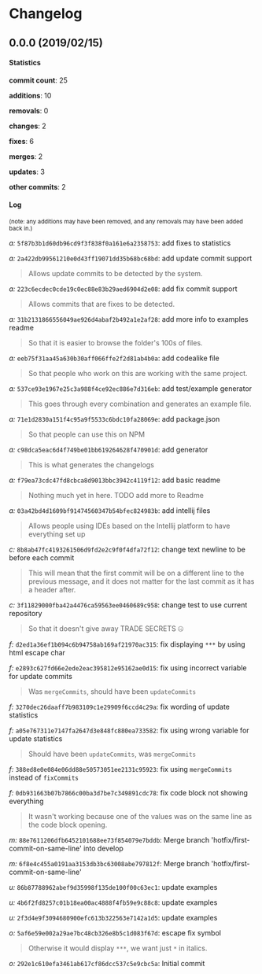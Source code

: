 # Changelog
## 0.0.0 (2019/02/15)
#### Statistics
**commit count**: 25

**additions**: 10

**removals**: 0

**changes**: 2

**fixes**: 6

**merges**: 2

**updates**: 3

**other commits**: 2

#### Log
<small>(note: any additions may have been removed, and any removals may have been added back in.)</small>

*a:* `5f87b3b1d60db96cd9f3f838f0a161e6a2358753`: add fixes to statistics

*a:* `2a422db99561210e0d43ff19071dd35b68bc68bd`: add update commit support
> Allows update commits to be detected by the system.

*a:* `223c6ecdec0cde19c0ec88e83b29aed6904d2e08`: add fix commit support
> Allows commits that are fixes to be detected.

*a:* `31b2131866556049ae926d4abaf2b492a1e2af28`: add more info to examples readme
> So that it is easier to browse the folder's 100s of files.

*a:* `eeb75f31aa45a630b30aff066ffe2f2d81ab4b0a`: add codealike file
> So that people who work on this are working with the same project.

*a:* `537ce93e1967e25c3a988f4ce92ec886e7d316eb`: add test/example generator
> This goes through every combination and generates an example file.

*a:* `71e1d2830a151f4c95a9f5533c6bdc10fa28069e`: add package.json
> So that people can use this on NPM

*a:* `c98dca5eac6d4f749be01bb619264628f470901d`: add generator
> This is what generates the changelogs

*a:* `f79ea73cdc47fd8cbca8d9013bbc3942c4119f12`: add basic readme
> Nothing much yet in here. TODO add more to Readme

*a:* `03a42bd4d1609bf91474560347b54bfec824983b`: add intellij files
> Allows people using IDEs based on the Intellij platform to have everything set up

*c:* `8b8ab47fc4193261506d9fd2e2c9f0f4dfa72f12`: change text newline to be before each commit
> This will mean that the first commit will be on a different line to the previous message, and it does not matter for the last commit as it has a header after.

*c:* `3f11829000fba42a4476ca59563ee0460689c958`: change test to use current repository
> So that it doesn't give away TRADE SECRETS 🤐

*f:* `d2ed1a36ef1b094c6b94758ab169af21970ac315`: fix displaying `***` by using html escape char

*f:* `e2893c627fd66e2ede2eac395812e95162ae0d15`: fix using incorrect variable for update commits
> Was `mergeCommits`, should have been `updateCommits`

*f:* `3270dec26daaff7b983109c1e29909f6ccd4c29a`: fix wording of update statistics

*f:* `a05e767311e7147fa2647d3e848fc880ea733582`: fix using wrong variable for update statistics
> Should have been `updateCommits`, was `mergeCommits`

*f:* `388ed8e0e084e06dd88e50573051ee2131c95923`: fix using `mergeCommits` instead of `fixCommits`

*f:* `0db931663b07b7866c00ba3d7be7c349891cdc78`: fix code block not showing everything
> It wasn't working because one of the values was on the same line as the code block opening.

*m:* `88e7611206dfb6452101688ee73f854079e7bddb`: Merge branch 'hotfix/first-commit-on-same-line' into develop

*m:* `6f8e4c455a0191aa3153db3bc63008abe797812f`: Merge branch 'hotfix/first-commit-on-same-line'

*u:* `86b87788962abef9d35998f135de100f00c63ec1`: update examples

*u:* `4b6f2fd8257c01b18ea00ac4888f4fb59e9c88c8`: update examples

*u:* `2f3d4e9f3094680900efc613b322563e7142a1d5`: update examples

*o:* `5af6e59e002a29ae7bc48cb326e8b5c1d083f67d`: escape fix symbol
> Otherwise it would display `***`, we want just `*` in italics.

*o:* `292e1c610efa3461ab617cf86dcc537c5e9cbc5a`: Initial commit
